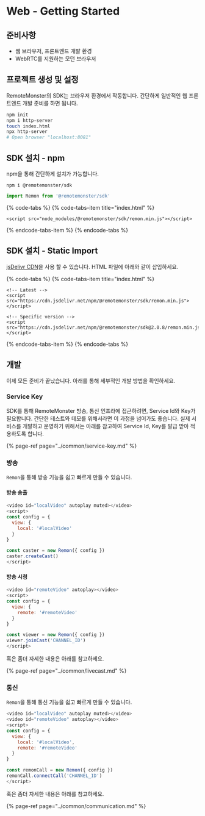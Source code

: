# Web - Getting Started

## 준비사항

* 웹 브라우저, 프론트엔드 개발 환경
* WebRTC를 지원하는 모던 브라우저

## 프로젝트 생성 및 설정

RemoteMonster의 SDK는 브라우저 환경에서 작동합니다. 간단하게 일반적인 웹 프론트엔드 개발 준비를 하면 됩니다.

```bash
npm init
npm i http-server
touch index.html
npx http-server
# Open browser "localhost:8081"
```

## SDK 설치 - npm <a id="undefined-1"></a>

npm을 통해 간단하게 설치가 가능합니다.

```text
npm i @remotemonster/sdk
```

```javascript
import Remon from '@remotemonster/sdk'
```

{% code-tabs %}
{% code-tabs-item title="index.html" %}
```markup
<script src="node_modules/@remotemonster/sdk/remon.min.js"></script>
```
{% endcode-tabs-item %}
{% endcode-tabs %}

## SDK 설치 - Static Import <a id="undefined-1"></a>

[jsDelivr CDN](https://www.jsdelivr.com/package/npm/@remotemonster/sdk)을 사용 할 수 있습니다. HTML 파일에 아래와 같이 삽입하세요.

{% code-tabs %}
{% code-tabs-item title="index.html" %}
```markup
<!-- Latest -->
<script src="https://cdn.jsdelivr.net/npm/@remotemonster/sdk/remon.min.js"></script>

<!-- Specific version -->
<script src="https://cdn.jsdelivr.net/npm/@remotemonster/sdk@2.0.8/remon.min.js"></script>
```
{% endcode-tabs-item %}
{% endcode-tabs %}

## 개발

이제 모든 준비가 끝났습니다. 아래를 통해 세부적인 개발 방법을 확인하세요.

### Service Key

SDK를 통해 RemoteMonster 방송, 통신 인프라에 접근하려면, Service Id와 Key가 필요합니다. 간단한 테스트와 데모를 위해서라면 이 과정을 넘어가도 좋습니다. 실제 서비스를 개발하고 운영하기 위해서는 아래를 참고하여 Service Id, Key를 발급 받아 적용하도록 합니다.

{% page-ref page="../common/service-key.md" %}

### 방송

`Remon`을 통해 방송 기능을 쉽고 빠르게 만들 수 있습니다.

#### 방송 송출

```javascript
<video id="localVideo" autoplay muted></video>
<script>
const config = {
  view: {
    local: '#localVideo'
  }
}

const caster = new Remon({ config })
caster.createCast()
</script>
```

#### 방송 시청

```javascript
<video id="remoteVideo" autoplay></video>
<script>
const config = {
  view: {
    remote: '#remoteVideo'
  }
}

const viewer = new Remon({ config })
viewer.joinCast('CHANNEL_ID')
</script>
```

혹은 좀더 자세한 내용은 아래를 참고하세요.

{% page-ref page="../common/livecast.md" %}

### 통신

`Remon`을 통해 통신 기능을 쉽고 빠르게 만들 수 있습니다.

```javascript
<video id="localVideo" autoplay muted></video>
<video id="remoteVideo" autoplay></video>
<script>
const config = {
  view: {
    local: '#localVideo',
    remote: '#remoteVideo'
  }
}

const remonCall = new Remon({ config })
remonCall.connectCall('CHANNEL_ID')
</script>
```

혹은 좀더 자세한 내용은 아래를 참고하세요.

{% page-ref page="../common/communication.md" %}

